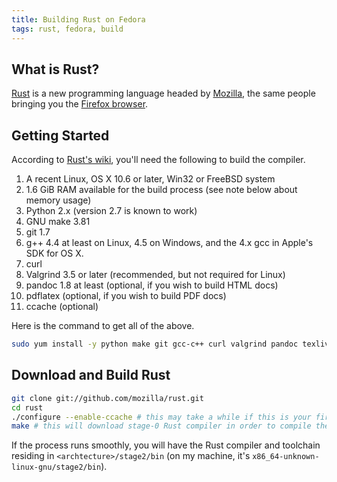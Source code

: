 ```yaml
---
title: Building Rust on Fedora
tags: rust, fedora, build
---
```

## What is Rust? ##
[Rust](http://rust-lang.org) is a new programming language headed by [Mozilla](http://mozilla.org), the same people bringing you the [Firefox browser](http://firefox.com).

## Getting Started ##
According to [Rust's wiki](https://github.com/mozilla/rust/wiki/Note-getting-started-developing-Rust), you'll need the following to build the compiler.

1. A recent Linux, OS X 10.6 or later, Win32 or FreeBSD system
2. 1.6 GiB RAM available for the build process (see note below about memory usage)
3. Python 2.x (version 2.7 is known to work)
4. GNU make 3.81
5. git 1.7
6. g++ 4.4 at least on Linux, 4.5 on Windows, and the 4.x gcc in Apple's SDK for OS X.
7. curl
8. Valgrind 3.5 or later (recommended, but not required for Linux)
9. pandoc 1.8 at least (optional, if you wish to build HTML docs)
10. pdflatex (optional, if you wish to build PDF docs)
11. ccache (optional)

Here is the command to get all of the above.

```bash
sudo yum install -y python make git gcc-c++ curl valgrind pandoc texlive-latex ccache
```

## Download and Build Rust ##
```bash
git clone git://github.com/mozilla/rust.git
cd rust
./configure --enable-ccache # this may take a while if this is your first time, as it downloads LLVM
make # this will download stage-0 Rust compiler in order to compile the Rust source
```

If the process runs smoothly, you will have the Rust compiler and toolchain residing in `<archtecture>/stage2/bin` (on my machine, it's `x86_64-unknown-linux-gnu/stage2/bin`).
